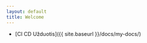 ```yaml
---
layout: default
title: Welcome
---
```


- [CI CD Užduotis]({{ site.baseurl }}/docs/my-docs/)
<!-- - [CI CD Užduotis 2]({{ site.baseurl }}/docs/new-task/) -->
